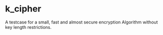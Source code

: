 # k_cipher
A testcase for a small, fast and almost secure encryption Algorithm without key length restrictions.
